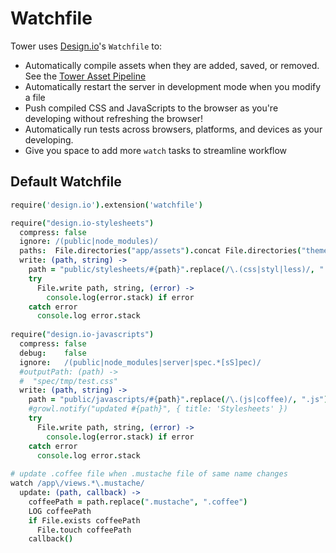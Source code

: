 # Watchfile

Tower uses [Design.io](https://github.com/viatropos/design.io)'s `Watchfile` to:

- Automatically compile assets when they are added, saved, or removed.  See the [Tower Asset Pipeline](/assets/pipeline)
- Automatically restart the server in development mode when you modify a file
- Push compiled CSS and JavaScripts to the browser as you're developing without refreshing the browser!
- Automatically run tests across browsers, platforms, and devices as your developing.
- Give you space to add more `watch` tasks to streamline workflow

## Default Watchfile

``` coffeescript
require('design.io').extension('watchfile')

require("design.io-stylesheets")
  compress: false
  ignore: /(public|node_modules)/
  paths:  File.directories("app/assets").concat File.directories("themes")
  write: (path, string) ->
    path = "public/stylesheets/#{path}".replace(/\.(css|styl|less)/, ".css")
    try
      File.write path, string, (error) ->
        console.log(error.stack) if error
    catch error
      console.log error.stack
      
require("design.io-javascripts")
  compress: false
  debug:    false
  ignore:   /(public|node_modules|server|spec.*[sS]pec)/
  #outputPath: (path) ->
  #  "spec/tmp/test.css"
  write: (path, string) ->
    path = "public/javascripts/#{path}".replace(/\.(js|coffee)/, ".js")
    #growl.notify("updated #{path}", { title: 'Stylesheets' })
    try
      File.write path, string, (error) ->
        console.log(error.stack) if error
    catch error
      console.log error.stack
      
# update .coffee file when .mustache file of same name changes      
watch /app\/views.*\.mustache/
  update: (path, callback) ->
    coffeePath = path.replace(".mustache", ".coffee")    
    LOG coffeePath
    if File.exists coffeePath
      File.touch coffeePath      
    callback()
```
